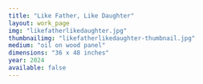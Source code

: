 ```yaml
---
title: "Like Father, Like Daughter"
layout: work_page
img: "likefatherlikedaughter.jpg"
thumbnailimg: "likefatherlikedaughter-thumbnail.jpg"
medium: "oil on wood panel"
dimensions: "36 x 48 inches"
year: 2024
available: false
---
```

